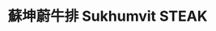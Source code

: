 ---
title: "蘇坤蔚牛排 Sukhumvit STEAK"
description: "蘇坤蔚牛排 Sukhumvit STEAK"
layout: shop
keywords:
  - 美食競賽
  - 台灣美食
  - 美食精選
datePublished: "2025-06-30"
dateModified: "2025-07-02"
city: "台中市"
district: "北區"
address: "台中市北區一中街99號"
phone: "0422250003"
geo: "24.150229570482065, 120.68537062420684"
google_map: "https://maps.app.goo.gl/uXV9DoCZHr1XCe5r6"
footinder: "https://footinder.com.tw/%E5%8F%B0%E4%B8%AD%E5%B8%82%E5%8C%97%E5%8D%80/362075/"
official: "https://www.facebook.com/SukhumvitSTEAK"
award:
  - name: "夜市王"
    year: "2024"
    entries:
      - nightMarket: "一中街夜市"
        food_type: "牛肉"
        rank: "第七名"

---